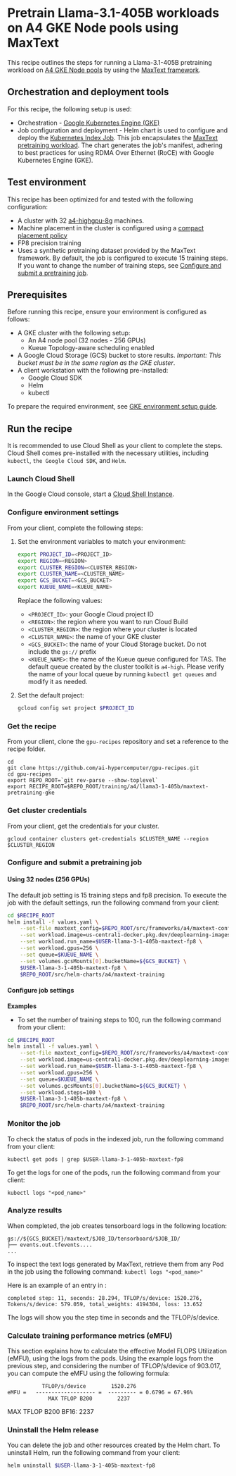 # Pretrain Llama-3.1-405B workloads on A4 GKE Node pools using MaxText

This recipe outlines the steps for running a Llama-3.1-405B pretraining workload
on [A4 GKE Node pools](https://cloud.google.com/kubernetes-engine) by using the
[MaxText framework](https://github.com/AI-Hypercomputer/maxtext).

## Orchestration and deployment tools

For this recipe, the following setup is used:

-   Orchestration -
    [Google Kubernetes Engine (GKE)](https://cloud.google.com/kubernetes-engine)
-   Job configuration and deployment - Helm chart is used to configure and
    deploy the
    [Kubernetes Index Job](https://kubernetes.io/blog/2021/04/19/introducing-indexed-jobs).
    This job encapsulates the
    [MaxText pretraining workload](https://github.com/AI-Hypercomputer/maxtext/blob/main/MaxText/train.py).
    The chart generates the job's manifest, adhering to best practices for using
    RDMA Over Ethernet (RoCE) with Google Kubernetes Engine (GKE).

## Test environment

This recipe has been optimized for and tested with the following configuration:

-   A cluster with 32
    [a4-highgpu-8g](https://cloud.google.com/compute/docs/accelerator-optimized-machines#a4-vms)
    machines.
-   Machine placement in the cluster is configured using a
    [compact placement policy](https://cloud.google.com/kubernetes-engine/docs/how-to/compact-placement)
-   FP8 precision training
-   Uses a synthetic pretraining dataset provided by the MaxText framework. By
    default, the job is configured to execute 15 training steps. If you want to
    change the number of training steps, see
    [Configure and submit a pretraining job](#configure-and-submit-a-pretraining-job).

## Prerequisites

Before running this recipe, ensure your environment is configured as follows:

-   A GKE cluster with the following setup:
    -   An A4 node pool (32 nodes - 256 GPUs)
    -   Kueue Topology-aware scheduling enabled
-   A Google Cloud Storage (GCS) bucket to store results. *Important: This
    bucket must be in the same region as the GKE cluster*.
-   A client workstation with the following pre-installed:
    -   Google Cloud SDK
    -   Helm
    -   kubectl

To prepare the required environment, see
[GKE environment setup guide](../../../../docs/configuring-environment-gke-a4.md).

## Run the recipe

It is recommended to use Cloud Shell as your client to complete the steps. Cloud
Shell comes pre-installed with the necessary utilities, including `kubectl`,
`the Google Cloud SDK`, and `Helm`.

### Launch Cloud Shell

In the Google Cloud console, start a
[Cloud Shell Instance](https://console.cloud.google.com/?cloudshell=true).

### Configure environment settings

From your client, complete the following steps:

1.  Set the environment variables to match your environment:

    ```bash
    export PROJECT_ID=<PROJECT_ID>
    export REGION=<REGION>
    export CLUSTER_REGION=<CLUSTER_REGION>
    export CLUSTER_NAME=<CLUSTER_NAME>
    export GCS_BUCKET=<GCS_BUCKET>
    export KUEUE_NAME=<KUEUE_NAME>
    ```

    Replace the following values:

    -   `<PROJECT_ID>`: your Google Cloud project ID
    -   `<REGION>`: the region where you want to run Cloud Build
    -   `<CLUSTER_REGION>`: the region where your cluster is located
    -   `<CLUSTER_NAME>`: the name of your GKE cluster
    -   `<GCS_BUCKET>`: the name of your Cloud Storage bucket. Do not include
        the `gs://` prefix
    -   `<KUEUE_NAME>`: the name of the Kueue queue configured for TAS. The
        default queue created by the cluster toolkit is `a4-high`. Please verify
        the name of your local queue by running `kubectl get queues` and modify
        it as needed.

1.  Set the default project:

    ```bash
    gcloud config set project $PROJECT_ID
    ```

### Get the recipe

From your client, clone the `gpu-recipes` repository and set a reference to the
recipe folder.

```
cd
git clone https://github.com/ai-hypercomputer/gpu-recipes.git
cd gpu-recipes
export REPO_ROOT=`git rev-parse --show-toplevel`
export RECIPE_ROOT=$REPO_ROOT/training/a4/llama3-1-405b/maxtext-pretraining-gke
```

### Get cluster credentials

From your client, get the credentials for your cluster.

```
gcloud container clusters get-credentials $CLUSTER_NAME --region $CLUSTER_REGION
```

### Configure and submit a pretraining job

#### Using 32 nodes (256 GPUs)

The default job setting is 15 training steps and fp8 precision. To execute the
job with the default settings, run the following command from your client:

```bash
cd $RECIPE_ROOT
helm install -f values.yaml \
    --set-file maxtext_config=$REPO_ROOT/src/frameworks/a4/maxtext-configs/llama3-1-405b-256gpus-a4-fp8.yaml \
    --set workload.image=us-central1-docker.pkg.dev/deeplearning-images/reproducibility/jax-maxtext-gpu:jax0.5.1-cuda_dl25.02-rev1-maxtext-20150317  \
    --set workload.run_name=$USER-llama-3-1-405b-maxtext-fp8 \
    --set workload.gpus=256 \
    --set queue=$KUEUE_NAME \
    --set volumes.gcsMounts[0].bucketName=${GCS_BUCKET} \
    $USER-llama-3-1-405b-maxtext-fp8 \
    $REPO_ROOT/src/helm-charts/a4/maxtext-training
```

#### Configure job settings

**Examples**

-   To set the number of training steps to 100, run the following command from
    your client:

```bash
cd $RECIPE_ROOT
helm install -f values.yaml \
    --set-file maxtext_config=$REPO_ROOT/src/frameworks/a4/maxtext-configs/llama3-1-405b-256gpus-a4-fp8.yaml \
    --set workload.image=us-central1-docker.pkg.dev/deeplearning-images/reproducibility/jax-maxtext-gpu:jax0.5.1-cuda_dl25.02-rev1-maxtext-20150317  \
    --set workload.run_name=$USER-llama-3-1-405b-maxtext-fp8 \
    --set workload.gpus=256 \
    --set queue=$KUEUE_NAME \
    --set volumes.gcsMounts[0].bucketName=${GCS_BUCKET} \
    --set workload.steps=100 \
    $USER-llama-3-1-405b-maxtext-fp8 \
    $REPO_ROOT/src/helm-charts/a4/maxtext-training
```

### Monitor the job

To check the status of pods in the indexed job, run the following command from
your client:

```
kubectl get pods | grep $USER-llama-3-1-405b-maxtext-fp8
```

To get the logs for one of the pods, run the following command from your client:

```
kubectl logs "<pod_name>"
```

### Analyze results

When completed, the job creates tensorboard logs in the following location:

```
gs://${GCS_BUCKET}/maxtext/$JOB_ID/tensorboard/$JOB_ID/
├── events.out.tfevents....
...
```

To inspect the text logs generated by MaxText, retrieve them from any Pod in the
job using the following command: `kubectl logs "<pod_name>"`

Here is an example of an entry in :

```
completed step: 11, seconds: 28.294, TFLOP/s/device: 1520.276, Tokens/s/device: 579.059, total_weights: 4194304, loss: 13.652
```

The logs will show you the step time in seconds and the TFLOP/s/device.

### Calculate training performance metrics (eMFU)

This section explains how to calculate the effective Model FLOPS Utilization
(eMFU), using the logs from the pods. Using the example logs from the previous
step, and considering the number of TFLOP/s/device of 903.017, you can compute
the eMFU using the following formula:

```
           TFLOP/s/device        1520.276
eMFU =   ------------------- =  --------- = 0.6796 = 67.96%
             MAX TFLOP B200        2237

```

MAX TFLOP B200 BF16: 2237

### Uninstall the Helm release

You can delete the job and other resources created by the Helm chart. To
uninstall Helm, run the following command from your client:

```bash
helm uninstall $USER-llama-3-1-405b-maxtext-fp8
```
